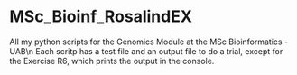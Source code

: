 # MSc_Bioinf_RosalindEX
All my python scripts for the Genomics Module at the MSc Bioinformatics - UAB\n
Each scritp has a test file and an output file to do a trial, except for the Exercise R6, which prints the output in the console.
